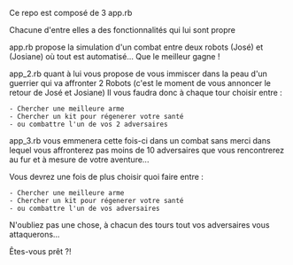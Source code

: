 Ce repo est composé de 3 app.rb

Chacune d'entre elles a des fonctionnalités qui lui sont propre

app.rb propose la simulation d'un combat entre deux robots (José) et (Josiane) où tout est automatisé...
   Que le meilleur gagne ! 

app_2.rb quant à lui vous propose de vous immiscer dans la peau d'un guerrier qui va affronter 2 Robots (c'est le moment de vous annoncer le retour de José et Josiane)
  Il vous faudra donc à chaque tour choisir entre :
    
    - Chercher une meilleure arme
    - Chercher un kit pour régenerer votre santé
    - ou combattre l'un de vos 2 adversaires 
    
app_3.rb vous emmenera cette fois-ci dans un combat sans merci dans lequel vous affronterez pas moins de 10 adversaires que vous rencontrerez au fur et à mesure de votre aventure... 

  Vous devrez une fois de plus choisir quoi faire entre :
  
    - Chercher une meilleure arme
    - Chercher un kit pour régenerer votre santé
    - ou combattre l'un de vos adversaires 
    
  N'oubliez pas une chose, à chacun des tours tout vos adversaires vous attaquerons...
  
  Êtes-vous prêt ?! 
